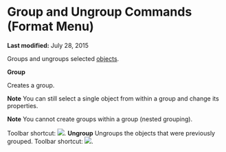 
# Group and Ungroup Commands (Format Menu)

 **Last modified:** July 28, 2015

Groups and ungroups selected  [objects](b8bdf64f-5920-1ae9-16d0-b26d09524a30.md).

 **Group**

Creates a group.

 **Note**  You can still select a single object from within a group and change its properties.


 **Note**  You cannot create groups within a group (nested grouping).

Toolbar shortcut: 
![](../images/tbr_grp_ZA01201704.gif).
 **Ungroup**
Ungroups the objects that were previously grouped.
Toolbar shortcut: 
![](../images/tbr_ugrp_ZA01201760.gif).
